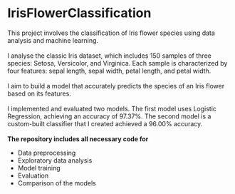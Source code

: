 # IrisFlowerClassification

This project involves the classification of Iris flower species using data analysis and  machine learning.<br><br>
I analyse the classic Iris dataset, which includes 150 samples of three species: Setosa, Versicolor, and Virginica. Each sample is characterized by four features: sepal length, sepal width, petal length, and petal width.<br><br>
I aim to build a model that accurately predicts the species of an Iris flower based on its features. <br><br>
I implemented and evaluated two models. The first model uses Logistic Regression, achieving an accuracy of 97.37%. The second model is a custom-built classifier that I created achieved a 96.00% accuracy. <br><br>
**The repository includes all necessary code for**
- Data preprocessing
- Exploratory data analysis
- Model training
- Evaluation
- Comparison of the models
